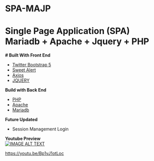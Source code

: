 # SPA-MAJP

# Single Page Application (SPA) Mariadb + Apache +  Jquery + PHP

**# Built With Front End**
 - [Twitter Bootstrap 5](https://getbootstrap.com)
 - [Sweet Alert](https://sweetalert2.github.io) 
 - [Axios](https://github.com/axios/axios)
 - [JQUERY](https://jquery.com)


**Build with Back End**
- [PHP](https://www.php.net)
- [Apache](https://www.apache.org)
- [Mariadb](https://github.com/mariadb-corporation/mariadb-connector-nodejs/blob/master/documentation/promise-api.md)

 
**Future Updated**
- Session Management Login

**Youtube Preview**  
[![IMAGE ALT TEXT](http://img.youtube.com/vi/Bp1vJ1otLoc/0.jpg)](http://www.youtube.com/watch?v=Bp1vJ1otLoc " PHP Single Page Application  Crud in 2021")

https://youtu.be/Bp1vJ1otLoc

